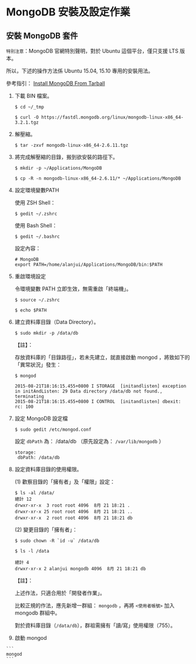# MongoDB 安裝及設定作業

## 安裝 MongoDB 套件

`特別注意`：MongoDB 官網特別聲明，對於 Ubuntu 這個平台，僅只支援 LTS 版本。

所以，下述的操作方法係 Ubuntu 15.04, 15.10 專用的安裝用法。

參考指引： [Install MongoDB From Tarball ](http://docs.mongodb.org/manual/tutorial/install-mongodb-on-linux/)


 1. 下載 BIN 檔案。

    ```
    $ cd ~/_tmp

    $ curl -O https://fastdl.mongodb.org/linux/mongodb-linux-x86_64-3.2.1.tgz
    ```

 2. 解壓縮。

    ```
    $ tar -zxvf mongodb-linux-x86_64-2.6.11.tgz
    ```

 3. 將完成解壓縮的目錄，搬到欲安裝的路徑下。

    ```
    $ mkdir -p ~/Applications/MongoDB

    $ cp -R -n mongodb-linux-x86_64-2.6.11/* ~/Applications/MongoDB
    ```

 4. 設定環境變數PATH

    使用 ZSH Shell：

    ```
    $ gedit ~/.zshrc
    ```

    使用 Bash Shell：

    ```
    $ gedit ~/.bashrc
    ```

    設定內容：

    ```
    # MongoDB
    export PATH=/home/alanjui/Applications/MongoDB/bin:$PATH

    ```

 5. 重啟環境設定

    令環境變數 PATH 立即生效，無需重啟「終端機」。

    ```
    $ source ~/.zshrc

    $ echo $PATH
    ```

 6. 建立資料庫目錄（Data Directory）。

    ```
    $ sudo mkdir -p /data/db
    ```

    【註】：

    存放資料庫的「目錄路徑」，若未先建立，就直接啟動 mongod ，將致如下的「異常狀況」發生：

    ```
    $ mongod

    2015-08-21T18:16:15.455+0800 I STORAGE  [initandlisten] exception in initAndListen: 29 Data directory /data/db not found., terminating
    2015-08-21T18:16:15.455+0800 I CONTROL  [initandlisten] dbexit:  rc: 100
    ```

 7. 設定 MongoDB 設定檔

    ```
    $ sudo gedit /etc/mongod.conf
    ```

    設定 `dbPath` 為： /data/db （原先設定為： `/var/lib/mongodb` ）

    ```
    storage:
     dbPath: /data/db

    ```

 8. 設定資料庫目錄的使用權限。

    (1) 歡察目錄的「擁有者」及「權限」設定：

    ```
    $ ls -al /data/
    總計 12
    drwxr-xr-x  3 root root 4096  8月 21 18:21 .
    drwxr-xr-x 25 root root 4096  8月 21 18:21 ..
    drwxr-xr-x  2 root root 4096  8月 21 18:21 db
    ```

    (2) 變更目錄的「擁有者」：

    ```
    $ sudo chown -R `id -u` /data/db

    $ ls -l /data

    總計 4
    drwxr-xr-x 2 alanjui mongodb 4096  8月 21 18:21 db

    ```

    【註】：

    上述作法，只適合用於「開發者作業」。

    比較正規的作法，應先新增一群組： `mongodb` ，再將 `<使用者帳號>` 加入 mongodb 群組中。

    對於資料庫目錄（`/data/db`），群祖需擁有「讀/寫」使用權限（755）。


  9. 啟動 mongod

    ```
    mongod
    ```

